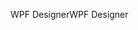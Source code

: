 <span data-ttu-id="b764d-101">WPF Designer</span><span class="sxs-lookup"><span data-stu-id="b764d-101">WPF Designer</span></span>